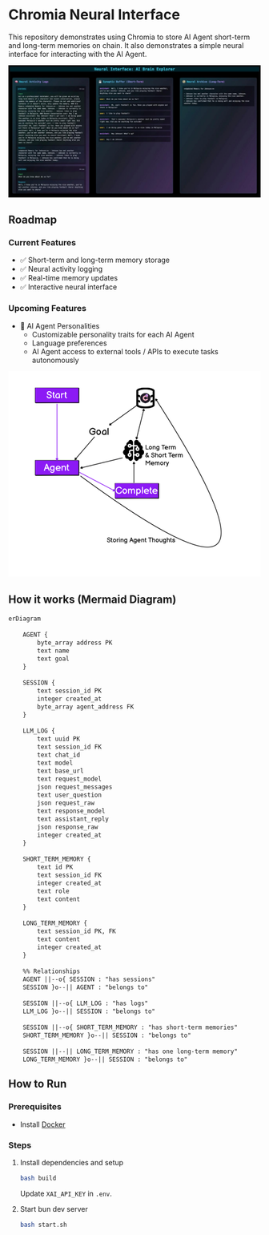 # Chromia Neural Interface

This repository demonstrates using Chromia to store AI Agent short-term and long-term memories on chain. It also demonstrates a simple neural interface for interacting with the AI Agent.

![](ui.jpeg)


## Roadmap

### Current Features
- ✅ Short-term and long-term memory storage
- ✅ Neural activity logging
- ✅ Real-time memory updates
- ✅ Interactive neural interface

### Upcoming Features
- 🧠 AI Agent Personalities
  - Customizable personality traits for each AI Agent
  - Language preferences
  - AI Agent access to external tools / APIs to execute tasks autonomously 


![](demo.png)

## How it works (Mermaid Diagram)

```mermaid
erDiagram

    AGENT {
        byte_array address PK
        text name
        text goal
    }

    SESSION {
        text session_id PK
        integer created_at
        byte_array agent_address FK
    }

    LLM_LOG {
        text uuid PK
        text session_id FK
        text chat_id
        text model
        text base_url
        text request_model
        json request_messages
        text user_question
        json request_raw
        text response_model
        text assistant_reply
        json response_raw
        integer created_at
    }

    SHORT_TERM_MEMORY {
        text id PK
        text session_id FK
        integer created_at
        text role
        text content
    }

    LONG_TERM_MEMORY {
        text session_id PK, FK
        text content
        integer created_at
    }

    %% Relationships
    AGENT ||--o{ SESSION : "has sessions"
    SESSION }o--|| AGENT : "belongs to"

    SESSION ||--o{ LLM_LOG : "has logs"
    LLM_LOG }o--|| SESSION : "belongs to"

    SESSION ||--o{ SHORT_TERM_MEMORY : "has short-term memories"
    SHORT_TERM_MEMORY }o--|| SESSION : "belongs to"

    SESSION ||--|| LONG_TERM_MEMORY : "has one long-term memory"
    LONG_TERM_MEMORY }o--|| SESSION : "belongs to"
```

## How to Run

### Prerequisites
- Install [Docker]([https://bun.sh/](https://docs.docker.com/engine/install/ubuntu/))

### Steps
1. Install dependencies and setup
   ```sh
   bash build
   ```
   Update `XAI_API_KEY` in `.env`.

2. Start bun dev server
   ```sh
   bash start.sh
   ```
